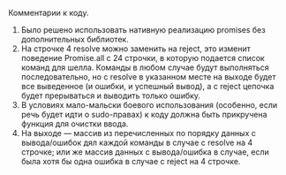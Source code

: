 Комментарии к коду.

1. Было решено использовать нативную реализацию promises без дополнительных библиотек.
2. На строчке 4 resolve можно заменить на reject, это изменит поведение Promise.all с 24 строчки, в которую подается список команд для шелла. Команды в любом случае будут выполняться последовательно, но с resolve в указанном месте на выходе будет все выведенное (и ошибки, и успешный вывод), а с reject цепочка будет прерываться и выводить только ошибку.
3. В условиях мало-мальски боевого использования (особенно, если речь будет идти о sudo-правах) к коду должна быть прикручена функция для очистки ввода.
4. На выходе — массив из перечисленных по порядку данных с вывода/ошибок дял каждой команды в случае с resolve на 4 строчке; или же массив данных с вывода/ошибка в случае, если была хотя бы одна ошибка в случае с reject на 4 строчке.
